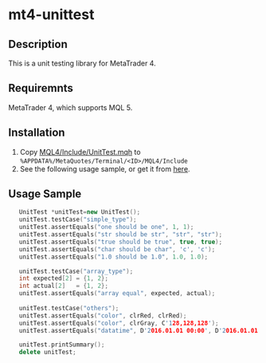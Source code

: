 mt4-unittest
===============

Description
-------------

This is a unit testing library for MetaTrader 4.

Requiremnts
-------------

MetaTrader 4, which supports MQL 5.

Installation
--------------

1. Copy [MQL4/Include/UnitTest.mqh](https://raw.github.com/micclly/mt4-unittest/master/MQL4/Include/UnitTest.mqh) to ``%APPDATA%/MetaQuotes/Terminal/<ID>/MQL4/Include``
1. See the following usage sample, or get it from [here](https://raw.github.com/micclly/mt4-unittest/master/MQL4/Samples/TestExpert.mq4).

Usage Sample
--------------

```cpp
   UnitTest *unitTest=new UnitTest();
   unitTest.testCase("simple_type");
   unitTest.assertEquals("one should be one", 1, 1);
   unitTest.assertEquals("str should be str", "str", "str");
   unitTest.assertEquals("true should be true", true, true);
   unitTest.assertEquals("char should be char", 'c', 'c');
   unitTest.assertEquals("1.0 should be 1.0", 1.0, 1.0);

   unitTest.testCase("array_type");
   int expected[2] = {1, 2};
   int actual[2]   = {1, 2};
   unitTest.assertEquals("array equal", expected, actual);
   
   unitTest.testCase("others");
   unitTest.assertEquals("color", clrRed, clrRed);
   unitTest.assertEquals("color", clrGray, C'128,128,128');
   unitTest.assertEquals("datatime", D'2016.01.01 00:00', D'2016.01.01 00:00:00');

   unitTest.printSummary();
   delete unitTest;
```
